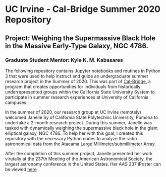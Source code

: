 # UC Irvine - Cal-Bridge Summer 2020 Repository
## Project: Weighing the Supermassive Black Hole in the Massive Early-Type Galaxy, NGC 4786.
### Graduate Student Mentor: Kyle K. M. Kabasares 

The following repository contains Jupyter notebooks and routines in Python 3 that were used to help instruct and guide an undergraduate summer research project in the Summer of 2020. This was part of [Cal-Bridge](https://www.cpp.edu/calbridge/index.shtml), a program that creates opportunities for individuals from historically underrepresented groups within the California State University System to participate in summer research experiences at University of California campuses. 

In the summer of 2020, our research group at UC Irvine (remotely) welcomed Janelle Sy of California State Polytechnic University, Pomona to undertake a 2-month research project. During this summer, Janelle was tasked with dynamically weighing the supermassive black hole in the giant elliptical galaxy, NGC 4786. To help her with this goal, I created this repository with the necessary Python codes to analyze the radio astronomical data from the Atacama Large Millimeter/submillimeter Array. 

After the completion of this summer project, Janelle presented her work virutally at the 237th Meeting of the American Astronomical Society, the largest astronomy conference in the United States. Her AAS 237 iPoster can be viewed [here](https://aas237-aas.ipostersessions.com/?s=2B-FA-0B-DD-56-7C-8A-04-5F-76-60-A9-4D-D5-AF-71)



